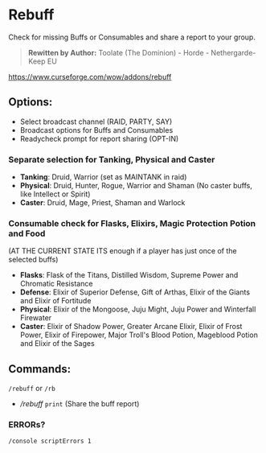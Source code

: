 # Rebuff
Check for missing Buffs or Consumables and share a report to your group.

> **Rewitten by Author:** Toolate (The Dominion) - Horde - Nethergarde-Keep EU

https://www.curseforge.com/wow/addons/rebuff

## Options:
* Select broadcast channel (RAID, PARTY, SAY)
* Broadcast options for Buffs and Consumables
* Readycheck prompt for report sharing (OPT-IN)

### Separate selection for Tanking, Physical and Caster
  * **Tanking**: Druid, Warrior (set as MAINTANK in raid)
  * **Physical**: Druid, Hunter, Rogue, Warrior and Shaman (No caster buffs, like Intellect or Spirit)
  * **Caster**: Druid, Mage, Priest, Shaman and Warlock
  
### Consumable check for Flasks, Elixirs, Magic Protection Potion and Food
(AT THE CURRENT STATE ITS enough if a player has just once of the selected buffs)

  * **Flasks**: Flask of the Titans, Distilled Wisdom, Supreme Power and Chromatic Resistance
  * **Defense**: Elixir of Superior Defense, Gift of Arthas, Elixir of the Giants and Elixir of Fortitude
  * **Physical**: Elixir of the Mongoose, Juju Might, Juju Power and Winterfall Firewater
  * **Caster**: Elixir of Shadow Power, Greater Arcane Elixir, Elixir of Frost Power, Elixir of Firepower, Major Troll's Blood Potion, Mageblood Potion and  Elixir of the Sages

## Commands:
`/rebuff` or `/rb`

* */rebuff* `print` (Share the buff report)

### ERRORs?
`/console scriptErrors 1`
